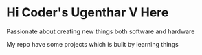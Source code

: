 <h1>Hi Coder's Ugenthar V Here</h1>
<p> Passionate about creating new things both software and hardware</p>
<p> My repo have some projects which is built by learning things</p>
